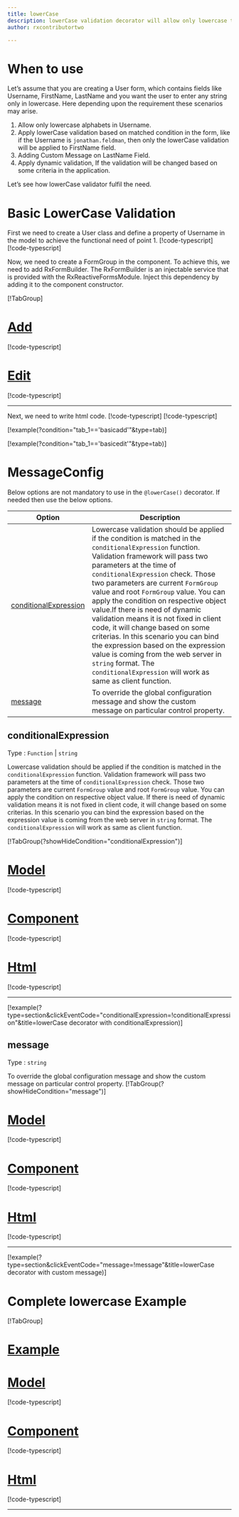 ```yaml
---
title: lowerCase 
description: lowerCase validation decorator will allow only lowercase to be entered. If user tries to enter any case except lower then the property will become invalid. To use the lowercase decorator on particular property.
author: rxcontributortwo

---
```

# When to use
Let’s assume that you are creating a User form, which contains fields like Username, FirstName, LastName and you want the user to enter any string only in lowercase. Here depending upon the requirement these scenarios may arise.
1.	Allow only lowercase alphabets in Username.
2.	Apply lowerCase validation based on matched condition in the form, like if the Username is `jonathan.feldman`, then only the lowerCase validation will be applied to FirstName field.
3.	Adding Custom Message on LastName Field.
4.	Apply dynamic validation, If the validation will be changed based on some criteria in the application.

Let’s see how lowerCase validator fulfil the need.

# Basic LowerCase Validation
First we need to create a User class and define a property of Username in the model to achieve the functional need of point 1.
[!code-typescript[](\assets\examples\lowerCase\add\user-info.model.model.ts?condition="tab_1=='basicadd'"&type=section)]
[!code-typescript[](\assets\examples\lowerCase\edit\user-info.model.model.ts?condition="tab_1=='basicedit'"&type=section)]

Now, we need to create a FormGroup in the component. To achieve this, we need to add RxFormBuilder. The RxFormBuilder is an injectable service that is provided with the RxReactiveFormsModule. Inject this dependency by adding it to the component constructor.

[!TabGroup]
# [Add](#tab\basicadd)
[!code-typescript[](\assets\examples\lowerCase\add\lower-case-add.component.ts)]
# [Edit](#tab\basicedit)
[!code-typescript[](\assets\examples\lowerCase\edit\lower-case-edit.component.ts)]
***

Next, we need to write html code.
[!code-typescript[](\assets\examples\lowerCase\add\lower-case-add.component.html?condition="tab_1=='basicadd'"&type=section)]
[!code-typescript[](\assets\examples\lowerCase\edit\lower-case-add.component.html?condition="tab_1=='basicedit'"&type=section)]

[!example(?condition="tab_1=='basicadd'"&type=tab)]
<app-lowerCase-add></app-lowerCase-add>

[!example(?condition="tab_1=='basicedit'"&type=tab)]
<app-lowerCase-edit></app-lowerCase-edit>

# MessageConfig 
Below options are not mandatory to use in the `@lowerCase()` decorator. If needed then use the below options.

|Option | Description |
|--- | ---- |
|[conditionalExpression](#conditionalexpressions) | Lowercase validation should be applied if the condition is matched in the `conditionalExpression` function. Validation framework will pass two parameters at the time of `conditionalExpression` check. Those two parameters are current `FormGroup` value and root `FormGroup` value. You can apply the condition on respective object value.If there is need of dynamic validation means it is not fixed in client code, it will change based on some criterias. In this scenario you can bind the expression based on the expression value is coming from the web server in `string` format. The `conditionalExpression` will work as same as client function. |
|[message](#message) | To override the global configuration message and show the custom message on particular control property. |

## conditionalExpression 
Type :  `Function`  |  `string` 

Lowercase validation should be applied if the condition is matched in the `conditionalExpression` function. Validation framework will pass two parameters at the time of `conditionalExpression` check. Those two parameters are current `FormGroup` value and root `FormGroup` value. You can apply the condition on respective object value.
If there is need of dynamic validation means it is not fixed in client code, it will change based on some criterias. In this scenario you can bind the expression based on the expression value is coming from the web server in `string` format. The `conditionalExpression` will work as same as client function.

[!TabGroup(?showHideCondition="conditionalExpression")]
# [Model](#tab\conditionalExpressionmodel)
[!code-typescript[](\assets\examples\lowerCase\conditionalExpression\user.model.ts)]
# [Component](#tab\conditionalExpressionComponent)
[!code-typescript[](\assets\examples\lowerCase\conditionalExpression\lower-case-conditional-expressions.component.ts)]
# [Html](#tab\conditionalExpressionHtml)
[!code-typescript[](\assets\examples\lowerCase\conditionalExpression\lower-case-conditional-expressions.component.html)]
***

[!example(?type=section&clickEventCode="conditionalExpression=!conditionalExpression"&title=lowerCase decorator with conditionalExpression)]
<app-lowerCase-conditionalExpression></app-lowerCase-conditionalExpression>
 
## message 
Type :  `string` 

To override the global configuration message and show the custom message on particular control property.
[!TabGroup(?showHideCondition="message")]
# [Model](#tab\messageModel)
[!code-typescript[](\assets\examples\lowerCase\message\user.model.ts)]
# [Component](#tab\messageComponent)
[!code-typescript[](\assets\examples\lowerCase\message\lower-case-message.component.ts)]
# [Html](#tab\messageHtml)
[!code-typescript[](\assets\examples\lowerCase\message\lower-case-message.component.html)]
***

[!example(?type=section&clickEventCode="message=!message"&title=lowerCase decorator with custom message)]
<app-lowerCase-message></app-lowerCase-message>

# Complete lowercase Example
[!TabGroup]
# [Example](#tab\completeexample)
<app-lowerCase-complete></app-lowerCase-complete>
# [Model](#tab\completemodel)
[!code-typescript[](\assets\examples\lowerCase\complete\user.model.ts)]
# [Component](#tab\completecomponent)
[!code-typescript[](\assets\examples\lowerCase\complete\lower-case-complete.component.ts)]
# [Html](#tab\completehtml)
[!code-typescript[](\assets\examples\lowerCase\complete\lower-case-complete.component.html)]
***
